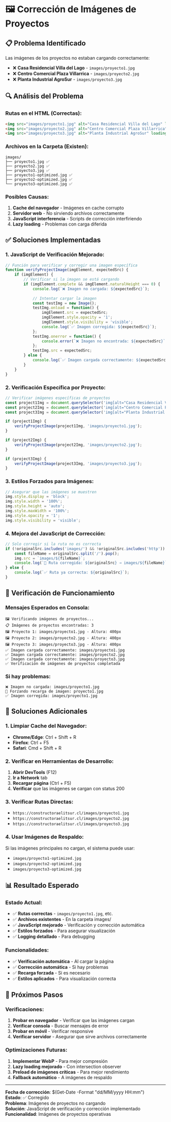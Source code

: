# 🖼️ Corrección de Imágenes de Proyectos

## 📋 Problema Identificado

Las imágenes de los proyectos no estaban cargando correctamente:
- ❌ **Casa Residencial Villa del Lago** - `images/proyecto1.jpg`
- ❌ **Centro Comercial Plaza Villarrica** - `images/proyecto2.jpg`
- ❌ **Planta Industrial AgroSur** - `images/proyecto3.jpg`

## 🔍 Análisis del Problema

### **Rutas en el HTML (Correctas):**
```html
<img src="images/proyecto1.jpg" alt="Casa Residencial Villa del Lago" loading="lazy">
<img src="images/proyecto2.jpg" alt="Centro Comercial Plaza Villarrica" loading="lazy">
<img src="images/proyecto3.jpg" alt="Planta Industrial AgroSur" loading="lazy">
```

### **Archivos en la Carpeta (Existen):**
```
images/
├── proyecto1.jpg ✅
├── proyecto2.jpg ✅
├── proyecto3.jpg ✅
├── proyecto1-optimized.jpg ✅
├── proyecto2-optimized.jpg ✅
└── proyecto3-optimized.jpg ✅
```

### **Posibles Causas:**
1. **Cache del navegador** - Imágenes en cache corrupto
2. **Servidor web** - No sirviendo archivos correctamente
3. **JavaScript interferencia** - Scripts de corrección interfiriendo
4. **Lazy loading** - Problemas con carga diferida

## ✅ Soluciones Implementadas

### **1. JavaScript de Verificación Mejorado:**
```javascript
// Función para verificar y corregir una imagen específica
function verifyProjectImage(imgElement, expectedSrc) {
    if (imgElement) {
        // Verificar si la imagen se está cargando
        if (imgElement.complete && imgElement.naturalHeight === 0) {
            console.log(`❌ Imagen no cargada: ${expectedSrc}`);
            
            // Intentar cargar la imagen
            const testImg = new Image();
            testImg.onload = function() {
                imgElement.src = expectedSrc;
                imgElement.style.opacity = '1';
                imgElement.style.visibility = 'visible';
                console.log(`✅ Imagen corregida: ${expectedSrc}`);
            };
            testImg.onerror = function() {
                console.error(`❌ Imagen no encontrada: ${expectedSrc}`);
            };
            testImg.src = expectedSrc;
        } else {
            console.log(`✅ Imagen cargada correctamente: ${expectedSrc}`);
        }
    }
}
```

### **2. Verificación Específica por Proyecto:**
```javascript
// Verificar imágenes específicas de proyectos
const project1Img = document.querySelector('img[alt="Casa Residencial Villa del Lago"]');
const project2Img = document.querySelector('img[alt="Centro Comercial Plaza Villarrica"]');
const project3Img = document.querySelector('img[alt="Planta Industrial AgroSur"]');

if (project1Img) {
    verifyProjectImage(project1Img, 'images/proyecto1.jpg');
}

if (project2Img) {
    verifyProjectImage(project2Img, 'images/proyecto2.jpg');
}

if (project3Img) {
    verifyProjectImage(project3Img, 'images/proyecto3.jpg');
}
```

### **3. Estilos Forzados para Imágenes:**
```javascript
// Asegurar que las imágenes se muestren
img.style.display = 'block';
img.style.width = '100%';
img.style.height = 'auto';
img.style.maxWidth = '100%';
img.style.opacity = '1';
img.style.visibility = 'visible';
```

### **4. Mejora del JavaScript de Corrección:**
```javascript
// Solo corregir si la ruta no es correcta
if (!originalSrc.includes('images/') && !originalSrc.includes('http')) {
    const fileName = originalSrc.split('/').pop();
    img.src = `images/${fileName}`;
    console.log(`🔧 Ruta corregida: ${originalSrc} → images/${fileName}`);
} else {
    console.log(`✅ Ruta ya correcta: ${originalSrc}`);
}
```

## 🧪 Verificación de Funcionamiento

### **Mensajes Esperados en Consola:**
```
🖼️ Verificando imágenes de proyectos...
📋 Imágenes de proyectos encontradas: 3
🖼️ Proyecto 1: images/proyecto1.jpg - Altura: 400px
🖼️ Proyecto 2: images/proyecto2.jpg - Altura: 400px
🖼️ Proyecto 3: images/proyecto3.jpg - Altura: 400px
✅ Imagen cargada correctamente: images/proyecto1.jpg
✅ Imagen cargada correctamente: images/proyecto2.jpg
✅ Imagen cargada correctamente: images/proyecto3.jpg
✅ Verificación de imágenes de proyectos completada
```

### **Si hay problemas:**
```
❌ Imagen no cargada: images/proyecto1.jpg
🔄 Forzando recarga de imagen: proyecto1.jpg
✅ Imagen corregida: images/proyecto1.jpg
```

## 🔧 Soluciones Adicionales

### **1. Limpiar Cache del Navegador:**
- **Chrome/Edge**: Ctrl + Shift + R
- **Firefox**: Ctrl + F5
- **Safari**: Cmd + Shift + R

### **2. Verificar en Herramientas de Desarrollo:**
1. **Abrir DevTools** (F12)
2. **Ir a Network** tab
3. **Recargar página** (Ctrl + F5)
4. **Verificar** que las imágenes se cargan con status 200

### **3. Verificar Rutas Directas:**
- `https://constructoraelitsur.cl/images/proyecto1.jpg`
- `https://constructoraelitsur.cl/images/proyecto2.jpg`
- `https://constructoraelitsur.cl/images/proyecto3.jpg`

### **4. Usar Imágenes de Respaldo:**
Si las imágenes principales no cargan, el sistema puede usar:
- `images/proyecto1-optimized.jpg`
- `images/proyecto2-optimized.jpg`
- `images/proyecto3-optimized.jpg`

## 📊 Resultado Esperado

### **Estado Actual:**
- ✅ **Rutas correctas** - `images/proyecto1.jpg`, etc.
- ✅ **Archivos existentes** - En la carpeta images/
- ✅ **JavaScript mejorado** - Verificación y corrección automática
- ✅ **Estilos forzados** - Para asegurar visualización
- ✅ **Logging detallado** - Para debugging

### **Funcionalidades:**
- ✅ **Verificación automática** - Al cargar la página
- ✅ **Corrección automática** - Si hay problemas
- ✅ **Recarga forzada** - Si es necesario
- ✅ **Estilos aplicados** - Para visualización correcta

## 🎯 Próximos Pasos

### **Verificaciones:**
1. **Probar en navegador** - Verificar que las imágenes cargan
2. **Verificar consola** - Buscar mensajes de error
3. **Probar en móvil** - Verificar responsive
4. **Verificar servidor** - Asegurar que sirve archivos correctamente

### **Optimizaciones Futuras:**
1. **Implementar WebP** - Para mejor compresión
2. **Lazy loading mejorado** - Con intersection observer
3. **Preload de imágenes críticas** - Para mejor rendimiento
4. **Fallback automático** - A imágenes de respaldo

---

**Fecha de corrección**: $(Get-Date -Format "dd/MM/yyyy HH:mm")  
**Estado**: ✅ Corregido  
**Problema**: Imágenes de proyectos no cargando  
**Solución**: JavaScript de verificación y corrección implementado  
**Funcionalidad**: Imágenes de proyectos operativas
